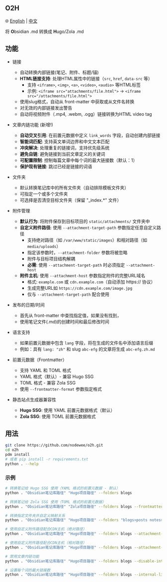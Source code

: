 ## O2H

🌐 [English](README.md) | [中文](README_zh.md)

将 **O**bsidian .md 转换成 **H**ugo/Zola .md

## 功能

- 链接
  - 自动转换内部链接(笔记、附件、标题/锚)
  - **HTML链接支持**: 处理HTML属性中的链接（`src`, `href`, `data-src` 等）
    - 支持 `<iframe>`, `<img>`, `<a>`, `<video>`, `<audio>` 等HTML标签
    - 示例: `<iframe src="attachments/file.html">` → `<iframe src="/attachments/file.html">`
  - 使用slug格式，自动从 front-matter 中获取或从文件名转换
  - 对无效的内部链接发出警告
  - 自动将视频附件（.mp4, .webm, .ogg）链接转换为HTML video tag

- 文章内链功能 (新增!)
  - **自动交叉引用**: 在前置元数据中定义 `link_words` 字段，自动创建内部链接
  - **智能词匹配**: 支持英文单词边界和中文文本匹配
  - **冲突解决**: 处理重复的链接词，支持优先级系统
  - **避免自链**: 避免链接到当前文章定义的关键词
  - **可配置限制**: 控制每篇文章中每个词的最大链接数（默认：1）
  - **保护现有链接**: 跳过已经是链接的词语

- 文件夹
  - 默认转换笔记库中的所有文件夹（自动排除模板文件夹）
  - 可指定一个或多个文件夹
  - 可选择是否清空目标文件夹（保留 "_index.*" 文件）

- 附件管理
  - **默认行为**: 将附件保存到目标项目的 `static/attachments/` 文件夹中
  - **自定义附件路径**: 使用 `--attachment-target-path` 参数指定任意自定义路径
    - 支持绝对路径（如 `/var/www/static/images`）和相对路径（如 `media/uploads`）
    - 指定该参数时，`--attachment-folder` 参数将被忽略
    - 附件与目标项目结构解耦
    - **必需**: 使用 `--attachment-target-path` 时必须指定 `--attachment-host`
  - **附件主机**: 使用 `--attachment-host` 参数指定附件的完整URL域名
    - 格式: `example.com` 或 `cdn.example.com`（自动添加 https:// 协议）
    - 生成完整URL如 `https://cdn.example.com/image.jpg`
    - 仅与 `--attachment-target-path` 配合使用

- 发布的日期/时间
  - 首先从 front-matter 中查找指定值，如果没有找到，
  - 使用笔记文件(.md)的创建时间和最后修改时间

- 语言支持
  - 如果前置元数据中包含 `lang` 字段，将在生成的文件名中添加语言后缀
  - 例如：具有 `lang: "zh"` 和 slug `abc-efg` 的文章将生成 `abc-efg.zh.md`

- 前置元数据（Frontmatter）
  - 支持 YAML 和 TOML 格式
  - YAML 格式（默认）- 兼容 Hugo SSG
  - TOML 格式 - 兼容 Zola SSG
  - 使用 `--frontmatter-format` 参数指定格式

- 静态站点生成器兼容性
  - **Hugo SSG**: 使用 YAML 前置元数据格式（默认）
  - **Zola SSG**: 使用 TOML 前置元数据格式

## 用法

```sh
git clone https://github.com/nodewee/o2h.git
cd o2h
pdm install
# 或者 pip install -r requirements.txt
python . --help
```

### 示例

```sh
# 转换笔记给 Hugo SSG 使用（YAML 格式的前置元数据 - 默认）
python . "Obsidian笔记库路径" "Hugo项目路径" --folders blogs

# 转换笔记给 Zola SSG 使用（TOML 格式的前置元数据）
python . "Obsidian笔记库路径" "Zola项目路径" --folders blogs --frontmatter-format toml

# 转换指定文件夹并自定义映射关系
python . "Obsidian笔记库路径" "Hugo项目路径" --folders "blogs>posts notes>articles"

# 使用自定义附件路径配合CDN主机（绝对路径）
python . "Obsidian笔记库路径" "Hugo项目路径" --folders blogs --attachment-target-path "/var/www/static/images" --attachment-host "cdn.example.com"

# 使用自定义附件路径配合CDN主机（相对路径）
python . "Obsidian笔记库路径" "Hugo项目路径" --folders blogs --attachment-target-path "media/uploads" --attachment-host "assets.mysite.com"

# 禁用文章内链功能
python . "Obsidian笔记库路径" "Hugo项目路径" --folders blogs --disable-internal-linking

# 设置每个词的最大链接数
python . "Obsidian笔记库路径" "Hugo项目路径" --folders blogs --internal-link-max 2
```
